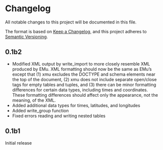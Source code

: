 Changelog
=========

All notable changes to this project will be documented in this file.

The format is based on [Keep a
Changelog](https://keepachangelog.com/en/1.0.0/), and this project
adheres to [Semantic Versioning](https://semver.org/spec/v2.0.0.html).

0.1b2
-----

-   Modified XML output by write_import to more closely resemble XML
    produced by EMu. XML formatting should now be the same as EMu’s
    except that (1) xmu excludes the DOCTYPE and schema elements near
    the top of the document, (2) xmu does not include separate
    open/close tags for empty tables and tuples, and (3) there can be
    minor formatting differences for certain data types, including times
    and coordinates. These formatting differences should affect only the
    appearance, not the meaning, of the XML.
-   Added additional data types for times, latitudes, and longitudes
-   Added write_group function
-   Fixed errors reading and writing nested tables

0.1b1
-----

Initial release
